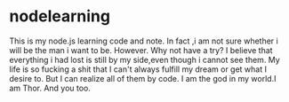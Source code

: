 # nodelearning
This is my node.js learning code and note.
 In fact ,i am not sure whether i will be the man i want to be. However. Why not have a try? I believe that everything i had lost is still by my side,even though i cannot see them. My life is so fucking a shit that I can't always fulfill my dream or get what I desire to. But I can realize all of them by code. I am the god in my world.I am Thor. And you too.
